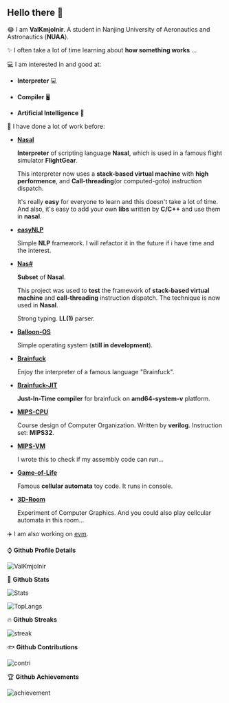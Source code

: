 ## Hello there 👋

<!--
**ValKmjolnir/ValKmjolnir** is a ✨ _special_ ✨ repository because its `README.md` (this file) appears on your GitHub profile.

Here are some ideas to get you started:

- 🔭 I’m currently working on ...
- 🌱 I’m currently learning ...
- 👯 I’m looking to collaborate on ...
- 🤔 I’m looking for help with ...
- 💬 Ask me about ...
- 📫 How to reach me: ...
- 😄 Pronouns: ...
- ⚡ Fun fact: ...
-->

😂
I am __ValKmjolnir__.
A student in
Nanjing University of Aeronautics and Astronautics (__NUAA__).

✨ I often take a lot of time learning about __how something works__ ...

💻 I am interested in and good at:

* __Interpreter__ 💻

* __Compiler__ 🖥️

* __Artificial Intelligence__ 🤖

🚀 I have done a lot of work before:

* [__Nasal__](https://github.com/ValKmjolnir/Nasal-Interpreter)

    __Interpreter__ of scripting language __Nasal__,
    which is used in a famous flight simulator __FlightGear__.

    This interpreter now uses a __stack-based virtual machine__ with __high performence__,
    and __Call-threading__(or computed-goto) instruction dispatch.

    It's really __easy__ for everyone to learn and this doesn't take a lot of time.
    And also, it's easy to add your own __libs__ written by __C/C++__ and use them in __nasal__.

* [__easyNLP__](https://github.com/ValKmjolnir/easyNLP)

    Simple __NLP__ framework.
    I will refactor it in the future if i have time and the interest.

* [__Nas#__](https://github.com/ValKmjolnir/nas-sharp)

    __Subset__ of __Nasal__.

    This project was used to __test__ the framework of __stack-based virtual machine__ and __call-threading__ instruction dispatch.
    The technique is now used in __Nasal__.

    Strong typing. __LL(1)__ parser.

* [__Balloon-OS__](https://github.com/ValKmjolnir/Balloon-OS)

    Simple operating system (__still in development__).

* [__Brainfuck__](https://github.com/ValKmjolnir/Brainfuck-interpreter)

    Enjoy the interpreter of a famous language "Brainfuck".

* [__Brainfuck-JIT__](https://github.com/ValKmjolnir/brainfuck-jit)

    __Just-In-Time compiler__ for brainfuck on __amd64-system-v__ platform.

* [__MIPS-CPU__](https://github.com/ValKmjolnir/MIPS-CPU)

    Course design of Computer Organization. Written by __verilog__. Instruction set: __MIPS32__.

* [__MIPS-VM__](https://github.com/ValKmjolnir/MIPS-virtual-machine)

    I wrote this to check if my assembly code can run...

* [__Game-of-Life__](https://github.com/ValKmjolnir/Game-of-Life)

    Famous __cellular automata__ toy code. It runs in console.

* [__3D-Room__](https://github.com/ValKmjolnir/3D-Room)

    Experiment of Computer Graphics. And you could also play cellcular automata in this room...

✈️ I am also working on [evm](https://github.com/scriptiot/evm).

⌚ __Github Profile Details__

![ValKmjolnir](https://github-profile-summary-cards.vercel.app/api/cards/profile-details?username=ValKmjolnir&theme=github_dark)

👻 __Github Stats__

![Stats](https://github-readme-stats.vercel.app/api?username=ValKmjolnir&show_icons=true&count_private=true&theme=radical)

![TopLangs](https://github-readme-stats.vercel.app/api/top-langs?username=ValKmjolnir&layout=compact&show_icons=true&theme=radical)

🔥 __Github Streaks__

![streak](https://github-readme-streak-stats.herokuapp.com/?user=ValKmjolnir&theme=black-ice&hide_border=true&stroke=0000&background=0D1117&ring=e05397&fire=e05397&currStreakLabel=e05397)

🐟 __Github Contributions__

![contri](https://activity-graph.herokuapp.com/graph?username=ValKmjolnir&bg_color=0D1117&color=e05397&line=e05397&point=FFFFFF&hide_border=true)

🏆 __Github Achievements__

![achievement](https://github-profile-trophy.vercel.app/?username=ValKmjolnir&margin-w=5&theme=radical)
